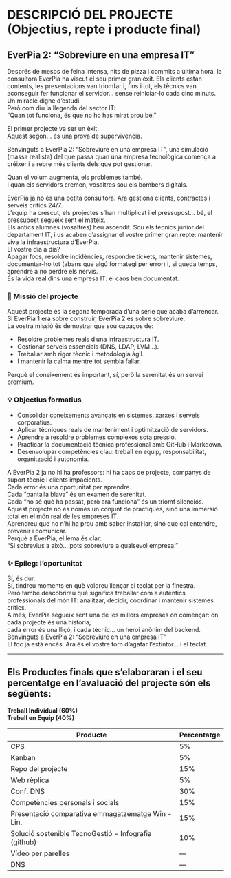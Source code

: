 # DESCRIPCIÓ DEL PROJECTE (Objectius, repte i producte final)

## EverPia 2: “Sobreviure en una empresa IT”

Després de mesos de feina intensa, nits de pizza i commits a última hora, la consultora EverPia ha viscut el seu primer gran èxit. Els clients estan contents, les presentacions van triomfar i, fins i tot, els tècnics van aconseguir fer funcionar el servidor… sense reiniciar-lo cada cinc minuts.  
Un miracle digne d’estudi.  
Però com diu la llegenda del sector IT:  
“Quan tot funciona, és que no ho has mirat prou bé.”

El primer projecte va ser un èxit.  
Aquest segon… és una prova de supervivència.

Benvinguts a EverPia 2: “Sobreviure en una empresa IT”, una simulació (massa realista) del que passa quan una empresa tecnològica comença a créixer i a rebre més clients dels que pot gestionar.

Quan el volum augmenta, els problemes també.  
I quan els servidors cremen, vosaltres sou els bombers digitals.

EverPia ja no és una petita consultora. Ara gestiona clients, contractes i serveis crítics 24/7.  
L’equip ha crescut, els projectes s’han multiplicat i el pressupost… bé, el pressupost segueix sent el mateix.  
Els antics alumnes (vosaltres) heu ascendit. Sou els tècnics júnior del departament IT, i us acaben d’assignar el vostre primer gran repte: mantenir viva la infraestructura d’EverPia.  
El vostre dia a dia?  
Apagar focs, resoldre incidències, respondre tickets, mantenir sistemes, documentar-ho tot (abans que algú formategi per error) i, si queda temps, aprendre a no perdre els nervis.  
És la vida real dins una empresa IT: el caos ben documentat.

### 🎯 Missió del projecte

Aquest projecte és la segona temporada d’una sèrie que acaba d’arrencar.  
Si EverPia 1 era sobre construir, EverPia 2 és sobre sobreviure.  
La vostra missió és demostrar que sou capaços de:

- Resoldre problemes reals d’una infraestructura IT.
- Gestionar serveis essencials (DNS, LDAP, LVM…).
- Treballar amb rigor tècnic i metodologia àgil.
- I mantenir la calma mentre tot sembla fallar.

Perquè el coneixement és important, sí, però la serenitat és un servei premium.

### 💡 Objectius formatius

- Consolidar coneixements avançats en sistemes, xarxes i serveis corporatius.
- Aplicar tècniques reals de manteniment i optimització de servidors.
- Aprendre a resoldre problemes complexos sota pressió.
- Practicar la documentació tècnica professional amb GitHub i Markdown.
- Desenvolupar competències clau: treball en equip, responsabilitat, organització i autonomia.

A EverPia 2 ja no hi ha professors: hi ha caps de projecte, companys de suport tècnic i clients impacients.  
Cada error és una oportunitat per aprendre.  
Cada “pantalla blava” és un examen de serenitat.  
Cada “no sé què ha passat, però ara funciona” és un triomf silenciós.  
Aquest projecte no és només un conjunt de pràctiques, sinó una immersió total en el món real de les empreses IT.  
Aprendreu que no n’hi ha prou amb saber instal·lar, sinó que cal entendre, prevenir i comunicar.  
Perquè a EverPia, el lema és clar:  
“Si sobrevius a això... pots sobreviure a qualsevol empresa.”

### ✨ Epíleg: l’oportunitat

Sí, és dur.  
Sí, tindreu moments en què voldreu llençar el teclat per la finestra.  
Però també descobrireu què significa treballar com a autèntics professionals del món IT: analitzar, decidir, coordinar i mantenir sistemes crítics.  
A més, EverPia segueix sent una de les millors empreses on començar: on cada projecte és una història,  
cada error és una lliçó, i cada tècnic… un heroi anònim del backend.  
Benvinguts a EverPia 2: “Sobreviure en una empresa IT”  
El foc ja està encès. Ara és el vostre torn d’agafar l’extintor… i el teclat.

---

## Els Productes finals que s’elaboraran i el seu percentatge en l’avaluació del projecte són els següents:

**Treball Individual (60%)**  
**Treball en Equip (40%)**

| Producte | Percentatge |
|----------|-------------|
| CPS | 5% |
| Kanban | 5% |
| Repo del projecte | 15% |
| Web rèplica | 5% |
| Conf. DNS | 30% |
| Competències personals i socials | 15% |
| Presentació comparativa emmagatzematge Win - Lin. | 15% |
| Solució sostenible TecnoGestió - Infografia (github) | 10% |
| Vídeo per parelles | — |
| DNS | — |
